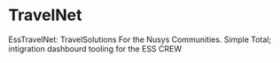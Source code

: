 TravelNet
=========

EssTravelNet: TravelSolutions For the Nusys Communities. Simple Total; intigration dashbourd tooling for the ESS CREW
